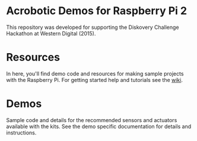 # Acrobotic Demos for Raspberry Pi 2

This repository was developed for supporting the Diskovery Challenge Hackathon at Western Digital (2015).

Resources
=========

In here, you'll find demo code and resources for making sample projects with the Raspberry Pi. For getting started help and tutorials see the [wiki](https://github.com/acrobotic/Ai_Demos_RPi/wiki/0.-Getting-Started).

Demos
=====

Sample code and details for the recommended sensors and actuators available with the kits. See the demo specific documentation for details and instructions.

